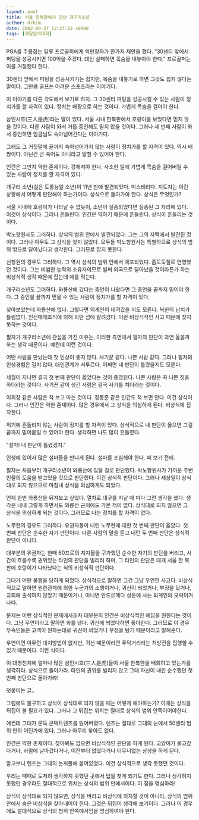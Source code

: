 ```yaml
---
layout: post
title: 서울 한복판에서 만난 개구리소년
author: drkim
date: 2002-09-27 12:27:53 +0900
tags: [깨달음의대화]
---
```

PGA를 주름잡는 일류 프로골퍼에게 억만장자가 한가지 제안을 했다. "30센티 앞에서 퍼팅을 성공시키면 100억을 주겠다. 대신 실패하면 목숨을 내놓아야 한다." 프로골퍼는 이를 거절했다 한다.
  

  
30센티 앞에서 퍼팅을 성공시키기는 쉽지만, 목숨을 내놓기로 하면 그것도 쉽지 않다는 말이다. 그만큼 골프는 어려운 스포츠라는 이야기다.
  

  
이 이야기를 다른 각도에서 보기로 하자. 그 30센티 퍼팅을 성공시킬 수 있는 사람이 정치가를 할 자격이 있다. 정치는 배짱으로 하는 것이다. 가볍게 목숨을 걸어야 한다.
  

  
삼인시호(三人是虎)라는 말이 있다. 서울 시내 한복판에서 호랑이를 보았다면 믿지 않을 것이다. 다른 사람이 와서 거듭 증언해도 믿지 않을 것이다. 그러나 세 번째 사람이 와서 증언하면 임금님도 속아넘어간다는 이야기다.
  

  
그래도 그 거짓말에 끝까지 속아넘어가지 않는 사람이 정치가를 할 자격이 있다. 역시 배짱이다. 아닌건 곧 죽어도 아니라고 말할 수 있어야 한다.
  

  
인간은 그만치 약한 존재이다. 강해져야 한다. 사소한 일에 가볍게 목숨을 걸어버릴 수 있는 사람이 정치를 할 자격이 있다.
  

  
개구리 소년(실은 도롱뇽알 소년)이 11년 만에 발견되었다. 미스테리다. 지도자는 이런 상황에서 어떻게 판단해야 하는가이다. 상식으로 돌아가야 한다. 상식은 무엇인가?
  

  
서울 시내에 호랑이가 나타날 수 없듯이, 소년이 실종되었다면 실종된 그 자리에 있다. 이것이 상식이다. 그러나 흔들린다. 인간은 약하기 때문에 흔들린다. 상식이 흔들리는 것이다.
  

  
박노항원사도 그러하다. 상식의 범위 안에서 발견되었다. 그는 그의 자택에서 발견된 것이다. 그러나 아무도 그 상식을 찾지 않았다. 모두들 박노항원사는 특별하므로 상식의 범위 밖으로 달아났다고 생각한다. 그러므로 잡지 못한다.
  

  
신창원의 경우도 그러하다. 그 역시 상식의 범위 안에서 체포되었다. 좀도둑질로 연명했던 것이다. 그는 비범한 능력의 소유자이므로 벌써 외국으로 달아났을 것이라든가 하는 비상식적 생각 때문에 잡는데 애를 먹는다.
  

  
개구리소년도 그러하다. 와룡산에 갔다는 증언이 나왔다면 그 증언을 끝까지 믿어야 한다. 그 증언을 끝까지 믿을 수 있는 사람이 정치가를 할 자격이 있다.
  

  
찾아보았는데 와룡산에 없다. 그렇다면 외계인이 데려갔을 지도 모른다. 북한의 납치가 틀림없다. 인신매매조직에 의해 외딴 섬에 팔려갔다. 이런 비상식적인 사고 때문에 찾지 못하는 것이다.
  

  
필자가 개구리소년에 관심을 가진 이유는, 이러한 측면에서 필자의 판단이 과연 옳을까 하는 생각 때문이다. 예컨데 이런 것이다.
  

  
어떤 사람을 만났는데 첫 인상이 좋지 않다. 사기꾼 같다. 나쁜 사람 같다. 그러나 필자의 인생경험은 길지 않다. 대인관계가 서투르다. 어쩌면 내 판단이 틀렸을지도 모른다.
  

  
세월이 지나면 결국 첫 번째 판단이 옳았다는 것이 증명된다. 나쁜 사람은 꼭 나쁜 짓을 하더라는 것이다. 사기꾼 같이 생긴 사람은 결국 사기를 치더라는 것이다.
  

  
이회창 같은 사람은 척 보고 아는 것이다. 정몽준 같은 인간도 척 보면 안다. 이건 상식이다. 그러나 인간은 약한 존재이다. 많은 경우에서 그 상식을 의심하게 된다. 비상식에 집착한다.
  

  
위기에 흔들리지 않는 사람이 정치를 할 자격이 있다. 상식적으로 내 판단이 옳으면 그걸 끝까지 밀어붙일 수 있어야 한다. 생각하면 나도 많이 흔들렸다.
  

  
"설마! 내 판단이 틀렸겠지."
  

  
인생에 있어서 많은 설마들을 만나게 된다. 설마를 조심해야 한다. 피 보기 전에.
  

  
필자는 처음부터 개구리소년이 와룡산에 있을 걸로 판단했다. 박노항원사가 가까운 주변인물의 도움을 받고있을 것으로 판단했다. 이건 상식적 판단이다. 그러나 세상일이 상식대로 되지 않으므로 마침내 상식을 의심하게도 되었다.
  

  
언제 한번 와룡산을 뒤져보고 싶었다. 열차로 대구를 지날 때 마다 그런 생각을 했다. 생각은 내내 그렇게 하면서도 와룡산 근처에도 가본 적이 없다. 상식대로 되지 않으면 그 상식을 의심하게 되는 것이다. 그러므로 나는 정치를 할 자격이 없다.
  

  
노무현의 경우도 그러하다. 유권자들이 내린 노무현에 대한 첫 번째 판단이 옳았다. 첫 번째 판단은 순수한 자기 판단이다. 다른 사람의 말을 듣고 내린 두 번째 판단은 상식적 판단이 아니다.
  

  
대부분의 유권자는 한때 60프로의 지지율을 구가했던 순수한 자기의 판단을 버리고, 시간이 흐를수록 권위있는 타인의 판단을 빌리려 하며, 그 타인의 판단은 대개 서울 한 복판에 호랑이가 나타났다는 식의 비상식적 판단이다.
  

  
그대가 어떤 불행을 당하게 되었다. 상식적으로 말하면 그건 그냥 우연한 사고다. 비상식적으로 말하면 원한관계에 의한 누군가의 소행이거나, 귀신이 씌었거나, 부정을 탔거나, 교회에 출석하지 않았기 때문이거나, 아니면 안드로메다 성운에 사는 외계인의 모략이거나다.
  

  
문제는 이런 상식적인 문제에서조차 대부분의 인간은 비상식적인 해답을 원한다는 것이다. 그냥 우연이라고 말하면 화를 낸다. 귀신에 씌었다하면 좋아한다. 그러므로 이 경우 무속인들은 고객이 원하는대로 귀신이 씌었거나 부정을 탔기 때문이라고 말해준다.
  

  
우연이면 아무런 대처방법이 없지만, 귀신 때문이라면 푸닥거리라는 처방전을 집행할 수 있기 때문이다. 이런 식이다.
  

  
이 대명천지에 얼마나 많은 삼인시호(三人是虎)들이 서울 한복한을 배회하고 있는가를 생각하라. 상식으로 돌아가라. 타인의 권위를 빌리지 않고 그대 자신이 내린 순수했던 첫 번째 판단으로 돌아가라!
  

  

  

  
덧붙이는 글..
  
그럼에도 불구하고 상식이 상식대로 되지 않을 때는 어떻게 해야하는가? 이때는 상식을 뒤집어 볼 필요가 있다. 그러나 그 뒤집는 위치는 절대로 상식의 범위 안쪽이어야한다.
  

  
예컨데 그대가 문득 콘텍트렌즈를 잃어버렸다. 렌즈는 절대로 그대의 눈에서 50센티 범위 안의 어딘가에 있다. 그러나 아무리 찾아도 없다.
  

  
인간은 약한 존재이다. 찾아봐도 없으면 비상식적인 판단을 하게 된다. 고양이가 물고갔다거나, 바람에 날아갔다거나, 이전부터 없었다거나 터무니없는 상상을 하게 된다.
  

  
알고보니 렌즈는 그대의 눈꺼풀에 붙어있었다. 이건 상식적으로 생각 못했던 것이다.
  

  
우리는 때때로 도저히 생각하지 못했던 곳에서 답을 찾게 되기도 한다. 그러나 생각하지 못했던 경우라도 절대적으로 위치는 상식의 범위 안에서이다. 이 점을 명심하라!
  

  
상식이 상식대로 되지 않으면, 상식을 버리고 비상식에 의지할 것이 아니라, 상식의 범위 안에서 숨은 비상식을 찾아내어야 한다. 그것은 뒤집어 생각해 보기이다. 그러나 이 경우에도 절대적으로 상식의 범위 안쪽에서임을 명심하여야 한다.